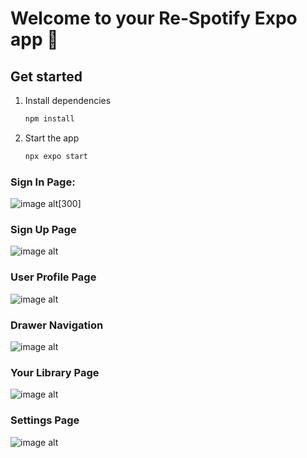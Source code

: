 # Welcome to your Re-Spotify Expo app 👋

## Get started

1. Install dependencies

   ```bash
   npm install
   ```

2. Start the app

   ```bash
   npx expo start
   ```


### Sign In Page:
![image alt](https://github.com/Tediisu/Re-Spotify/blob/main/reSpotify/SignIn_Page.png)[300]

### Sign Up Page
![image alt](https://github.com/Tediisu/Re-Spotify/blob/main/reSpotify/SignUp_Page.png)

### User Profile Page
![image alt](https://github.com/Tediisu/Re-Spotify/blob/main/reSpotify/UserProfile_Page.png)

### Drawer Navigation
![image alt](https://github.com/Tediisu/Re-Spotify/blob/main/reSpotify/Drawer.png)

### Your Library Page
![image alt](https://github.com/Tediisu/Re-Spotify/blob/main/reSpotify/YourLibrary_Page.png)

### Settings Page
![image alt](https://github.com/Tediisu/Re-Spotify/blob/main/reSpotify/Settings_Page.png)
